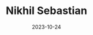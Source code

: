 ---
title: 'Nikhil Sebastian'
date: 2023-10-24
type: landing

design:
  background:
    image:
      # Add your image background to `assets/media/`.
      filename: website1.jpeg

sections:
  - block: biography
    content:
      # The user's folder name in content/authors/
      username: admin
    design:
      biography:
        style: 'text-align: justify; font-size: 0.8em;'
---